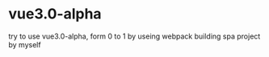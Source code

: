 # vue3.0-alpha
try to use vue3.0-alpha, form 0 to 1 by useing webpack building spa project by myself
